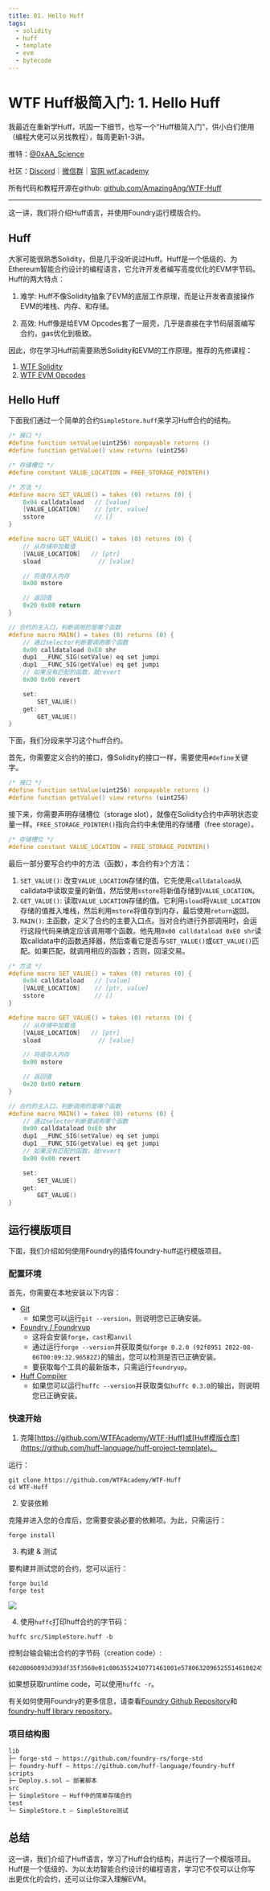 ```yaml
---
title: 01. Hello Huff
tags:
  - solidity
  - huff
  - template
  - evm
  - bytecode
---
```


# WTF Huff极简入门: 1. Hello Huff

我最近在重新学Huff，巩固一下细节，也写一个“Huff极简入门”，供小白们使用（编程大佬可以另找教程），每周更新1-3讲。

推特：[@0xAA_Science](https://twitter.com/0xAA_Science)

社区：[Discord](https://discord.gg/5akcruXrsk)｜[微信群](https://docs.google.com/forms/d/e/1FAIpQLSe4KGT8Sh6sJ7hedQRuIYirOoZK_85miz3dw7vA1-YjodgJ-A/viewform?usp=sf_link)｜[官网 wtf.academy](https://wtf.academy)

所有代码和教程开源在github: [github.com/AmazingAng/WTF-Huff](https://github.com/AmazingAng/WTF-Huff)

-----

这一讲，我们将介绍Huff语言，并使用Foundry运行模版合约。

## Huff

大家可能很熟悉Solidity，但是几乎没听说过Huff。Huff是一个低级的、为Ethereum智能合约设计的编程语言，它允许开发者编写高度优化的EVM字节码。Huff的两大特点：

1. 难学: Huff不像Solidity抽象了EVM的底层工作原理，而是让开发者直接操作EVM的堆栈、内存、和存储。

2. 高效: Huff像是给EVM Opcodes套了一层壳，几乎是直接在字节码层面编写合约，gas优化到极致。

因此，你在学习Huff前需要熟悉Solidity和EVM的工作原理。推荐的先修课程：
1. [WTF Solidity](https://github.com/WTFAcademy/WTF-Solidity)
2. [WTF EVM Opcodes](https://github.com/WTFAcademy/WTF-EVM-Opcodes)

## Hello Huff

下面我们通过一个简单的合约`SimpleStore.huff`来学习Huff合约的结构。

```c
/* 接口 */
#define function setValue(uint256) nonpayable returns ()
#define function getValue() view returns (uint256)

/* 存储槽位 */
#define constant VALUE_LOCATION = FREE_STORAGE_POINTER()

/* 方法 */
#define macro SET_VALUE() = takes (0) returns (0) {
    0x04 calldataload   // [value]
    [VALUE_LOCATION]    // [ptr, value]
    sstore              // []
}

#define macro GET_VALUE() = takes (0) returns (0) {
    // 从存储中加载值
    [VALUE_LOCATION]   // [ptr]
    sload                // [value]

    // 将值存入内存
    0x00 mstore

    // 返回值
    0x20 0x00 return
}

// 合约的主入口，判断调用的是哪个函数
#define macro MAIN() = takes (0) returns (0) {
    // 通过selector判断要调用哪个函数
    0x00 calldataload 0xE0 shr
    dup1 __FUNC_SIG(setValue) eq set jumpi
    dup1 __FUNC_SIG(getValue) eq get jumpi
    // 如果没有匹配的函数，就revert
    0x00 0x00 revert

    set:
        SET_VALUE()
    get:
        GET_VALUE()
}
```

下面，我们分段来学习这个huff合约。

首先，你需要定义合约的接口，像Solidity的接口一样，需要使用`#define`关键字。

```c
/* 接口 */
#define function setValue(uint256) nonpayable returns ()
#define function getValue() view returns (uint256)
```

接下来，你需要声明存储槽位（storage slot），就像在Solidity合约中声明状态变量一样。`FREE_STORAGE_POINTER()`指向合约中未使用的存储槽（free storage）。

```c
/* 存储槽位 */
#define constant VALUE_LOCATION = FREE_STORAGE_POINTER()
```

最后一部分要写合约中的方法（函数），本合约有`3`个方法：

1. `SET_VALUE()`: 改变`VALUE_LOCATION`存储的值。它先使用`calldataload`从calldata中读取变量的新值，然后使用`sstore`将新值存储到`VALUE_LOCATION`。
2. `GET_VALUE()`: 读取`VALUE_LOCATION`存储的值。它利用`sload`将`VALUE_LOCATION`存储的值推入堆栈，然后利用`mstore`将值存到内存，最后使用`return`返回。
3. `MAIN()`: 主函数，定义了合约的主要入口点。当对合约进行外部调用时，会运行这段代码来确定应该调用哪个函数。他先用`0x00 calldataload 0xE0 shr`读取calldata中的函数选择器，然后查看它是否与`SET_VALUE()`或`GET_VALUE()`匹配。如果匹配，就调用相应的函数；否则，回滚交易。

```c
/* 方法 */
#define macro SET_VALUE() = takes (0) returns (0) {
    0x04 calldataload   // [value]
    [VALUE_LOCATION]    // [ptr, value]
    sstore              // []
}

#define macro GET_VALUE() = takes (0) returns (0) {
    // 从存储中加载值
    [VALUE_LOCATION]   // [ptr]
    sload                // [value]

    // 将值存入内存
    0x00 mstore

    // 返回值
    0x20 0x00 return
}

// 合约的主入口，判断调用的是哪个函数
#define macro MAIN() = takes (0) returns (0) {
    // 通过selector判断要调用哪个函数
    0x00 calldataload 0xE0 shr
    dup1 __FUNC_SIG(setValue) eq set jumpi
    dup1 __FUNC_SIG(getValue) eq get jumpi
    // 如果没有匹配的函数，就revert
    0x00 0x00 revert

    set:
        SET_VALUE()
    get:
        GET_VALUE()
}
```

## 运行模版项目

下面，我们介绍如何使用Foundry的插件foundry-huff运行模版项目。

### 配置环境

首先，你需要在本地安装以下内容： 

- [Git](https://git-scm.com/book/en/v2/Getting-Started-Installing-Git)  
    - 如果您可以运行`git --version`，则说明您已正确安装。
- [Foundry / Foundryup](https://github.com/gakonst/foundry)
    - 这将会安装`forge`，`cast`和`anvil`
    - 通过运行`forge --version`并获取类似`forge 0.2.0 (92f8951 2022-08-06T00:09:32.96582Z)`的输出，您可以检测是否已正确安装。
    - 要获取每个工具的最新版本，只需运行`foundryup`。
- [Huff Compiler](https://docs.huff.sh/get-started/installing/)
    - 如果您可以运行`huffc --version`并获取类似`huffc 0.3.0`的输出，则说明您已正确安装。

### 快速开始

1. 克隆[https://github.com/WTFAcademy/WTF-Huff]或[Huff模版仓库](https://github.com/huff-language/huff-project-template)。

运行：

```
git clone https://github.com/WTFAcademy/WTF-Huff
cd WTF-Huff
```

2. 安装依赖

克隆并进入您的仓库后，您需要安装必要的依赖项。为此，只需运行：

```shell
forge install
```

3. 构建 & 测试

要构建并测试您的合约，您可以运行：

```shell
forge build
forge test
```

![](./img/1-1.png)

4. 使用`huffc`打印huff合约的字节码：

```shell
huffc src/SimpleStore.huff -b
```

控制台输会输出合约的字节码（creation code）:

```
602d8060093d393df35f3560e01c8063552410771461001e5780632096525514610024575f5ffd5b6004355f555b5f545f5260205ff3
```

如果想获取runtime code，可以使用`huffc -r`。

有关如何使用Foundry的更多信息，请查看[Foundry Github Repository](https://github.com/foundry-rs/foundry/tree/master/forge)和[foundry-huff library repository](https://github.com/huff-language/foundry-huff)。

### 项目结构图

```ml
lib
├─ forge-std — https://github.com/foundry-rs/forge-std
├─ foundry-huff — https://github.com/huff-language/foundry-huff
scripts
├─ Deploy.s.sol — 部署脚本
src
├─ SimpleStore — Huff中的简单存储合约
test
└─ SimpleStore.t — SimpleStore测试
```

## 总结

这一讲，我们介绍了Huff语言，学习了Huff合约结构，并运行了一个模版项目。Huff是一个低级的、为以太坊智能合约设计的编程语言，学习它不仅可以让你写出更优化的合约，还可以让你深入理解EVM。